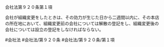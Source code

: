 会社法第９２０条第１項

会社が組織変更をしたときは、その効力が生じた日から二週間以内に、その本店の所在地において、組織変更前の会社については解散の登記をし、組織変更後の会社については設立の登記をしなければならない。

#会社法
#会社法/第９２０条
#会社法/第９２０条/第１項
